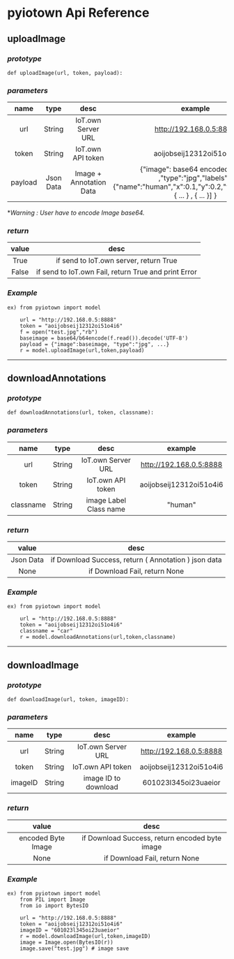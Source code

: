 # **pyiotown Api Reference**

## **uploadImage**
### *prototype*
```
def uploadImage(url, token, payload):
```
### *parameters*
| name | type| desc| example |
|:------:|:------:|:------:|:------:|
|url|String| IoT.own Server URL|http://192.168.0.5:8888|
|token|String| IoT.own API token| aoijobseij12312oi51o4i6|
|payload|Json Data| Image + Annotation Data|{"image": base64 encoded image ,"type":"jpg","labels":[ {"name":"human","x":0.1,"y":0.2,"w":0.4,"h":0.4}, { ... } , { ... }] }|

**Warning : User have to encode Image base64.*
### *return*
| value | desc|
|:---:|:---:|
| True | if send to IoT.own server, return True |
| False | if send to IoT.own Fail, return True and print Error|
### *Example*
```
ex) from pyiotown import model

    url = "http://192.168.0.5:8888"
    token = "aoijobseij12312oi51o4i6"
    f = open("test.jpg","rb")
    baseimage = base64/b64encode(f.read()).decode('UTF-8')
    payload = {"image":baseimage, "type":"jpg", ...}
    r = model.uploadImage(url,token,payload)
```     

---
## **downloadAnnotations**
### *prototype*
```
def downloadAnnotations(url, token, classname):
```
### *parameters*
| name | type| desc| example |
|:------:|:------:|:------:|:------:|
|url|String| IoT.own Server URL|http://192.168.0.5:8888|
|token|String| IoT.own API token| aoijobseij12312oi51o4i6|
|classname|String| image Label Class name | "human"|

### *return*
| value | desc|
|:---:|:---:|
| Json Data | if Download Success, return ( Annotation ) json data |
| None | if Download Fail, return None |
### *Example*
```
ex) from pyiotown import model

    url = "http://192.168.0.5:8888"
    token = "aoijobseij12312oi51o4i6"
    classname = "car"
    r = model.downloadAnnotations(url,token,classname)
```     

---
## **downloadImage**
### *prototype*
```
def downloadImage(url, token, imageID):
```
### *parameters*
| name | type| desc| example |
|:------:|:------:|:------:|:------:|
|url|String| IoT.own Server URL|http://192.168.0.5:8888|
|token|String| IoT.own API token| aoijobseij12312oi51o4i6|
|imageID|String| image ID to download | 601023l345oi23uaeior|

### *return*
| value | desc|
|:---:|:---:|
| encoded Byte Image | if Download Success, return encoded byte image |
| None | if Download Fail, return None |
### *Example*
```
ex) from pyiotown import model
    from PIL import Image
    from io import BytesIO

    url = "http://192.168.0.5:8888"
    token = "aoijobseij12312oi51o4i6"
    imageID = "601023l345oi23uaeior"
    r = model.downloadImage(url,token,imageID)
    image = Image.open(BytesIO(r))
    image.save("test.jpg") # image save
```     


